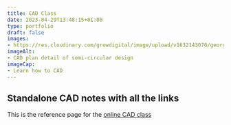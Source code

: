 ```yaml
---
title: CAD Class
date: 2023-04-29T13:48:15+01:00
type: portfolio
draft: false
images: 
- https://res.cloudinary.com/growdigital/image/upload/v1632143070/georgian/penparcau-sunbowl-cad-169.png
imageAlt:
- CAD plan detail of semi-circular design
imageCap: 
- Learn how to CAD
---
```


## Standalone CAD notes with all the links

This is the reference page for the [online CAD class](/classes/cad/)
